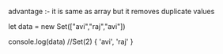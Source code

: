 advantage :- it is same as array but it removes duplicate values 

let data = new Set(["avi","raj","avi"])

console.log(data) //Set(2) { 'avi', 'raj' }